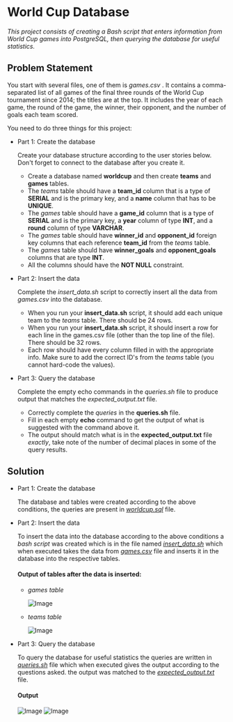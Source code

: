 # World Cup Database

*This project consists of creating a Bash script that enters information from World Cup games into PostgreSQL, then querying the database for useful statistics.*

## Problem Statement

You start with several files, one of them is *games.csv* . It contains a comma-separated list of all games of the final three rounds of the World Cup tournament since 2014; the titles are at the top. It includes the year of each game, the round of the game, the winner, their opponent, and the number of goals each team scored. 

You need to do three things for this project:

- Part 1: Create the database 

  Create your database structure according to the user stories below. Don't forget to connect to the database after you create it. 
  - Create a database named **worldcup** and then create **teams** and **games** tables.
  - The *teams* table should have a **team_id** column that is a type of **SERIAL** and is the primary key, and a **name** column that has to be **UNIQUE**.
  - The *games* table should have a **game_id** column that is a type of **SERIAL** and is the primary key, a **year** column of type **INT**, and a **round** column of type **VARCHAR**.
  - The *games* table should have **winner_id** and **opponent_id** foreign key columns that each reference **team_id** from the *teams* table.
  - The *games* table should have **winner_goals** and **opponent_goals** columns that are type **INT**.
  - All the columns should have the **NOT NULL** constraint.
  

- Part 2: Insert the data 

  Complete the *insert_data.sh* script to correctly insert all the data from *games.csv* into the database.
  - When you run your **insert_data.sh** script, it should add each unique team to the *teams* table. There should be 24 rows.
  - When you run your **insert_data.sh** script, it should insert a row for each line in the games.csv file (other than the top line of the file). There should be 32 rows.
  - Each row should have every column filled in with the appropriate info. Make sure to add the correct ID's from the *teams* table (you cannot hard-code the values).

- Part 3: Query the database 

  Complete the empty echo commands in the *queries.sh* file to produce output that matches the *expected_output.txt* file.
  - Correctly complete the *queries* in the **queries.sh** file.
  - Fill in each empty **echo** command to get the output of what is suggested with the command above it.
  - The output should match what is in the **expected_output.txt** file *exactly*, take note of the number of decimal places in some of the query results.

## Solution

- Part 1: Create the database 

  The database and tables were created according to the above conditions, the queries are present in  [*worldcup.sql*](https://github.com/nikitanpatil1/Build-a-World-Cup-Database-FCC/blob/main/worldcup.sql) file.
  
  
- Part 2: Insert the data 
  
  To insert the data into the database according to the above conditions a *bash script* was created which is in the file named  [*insert_data.sh*](https://github.com/nikitanpatil1/Build-a-World-Cup-Database-FCC/blob/main/insert_data.sh)  which when executed takes the data from  [*games.csv*](https://github.com/nikitanpatil1/Build-a-World-Cup-Database-FCC/blob/main/games.csv)  file and inserts it in the database into the respective tables.
  
  #### Output of tables after the data is inserted:
  
  - *games table*
    
    ![Image](https://github.com/user-attachments/assets/c7cd8d03-3c40-42ee-a6ec-00036fddcb96)
  
  - *teams table*
    
    ![Image](https://github.com/user-attachments/assets/8eb6a1ea-fdbd-450f-949f-db1cc5a3e333)
  
  
- Part 3: Query the database 
  
  To query the database for useful statistics the queries are written in  [*queries.sh*](https://github.com/nikitanpatil1/Build-a-World-Cup-Database-FCC/blob/main/queries.sh)  file which when executed gives the output according to the questions asked. the output was matched to the  [*expected_output.txt*](https://github.com/nikitanpatil1/Build-a-World-Cup-Database-FCC/blob/main/expected_output.txt)  file.
  
   #### Output 
  
  ![Image](https://github.com/user-attachments/assets/cc2b7bdf-8dc8-42de-bfdd-2a3dd081209d)
  ![Image](https://github.com/user-attachments/assets/7a5f3e3a-717b-4800-aa99-acf582204244)
  
  
